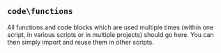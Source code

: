 ## `code\functions`

All functions and code blocks which are used multiple times (within one script, in various scripts or in multiple projects) should go here. You can then simply import and reuse them in other scripts.

